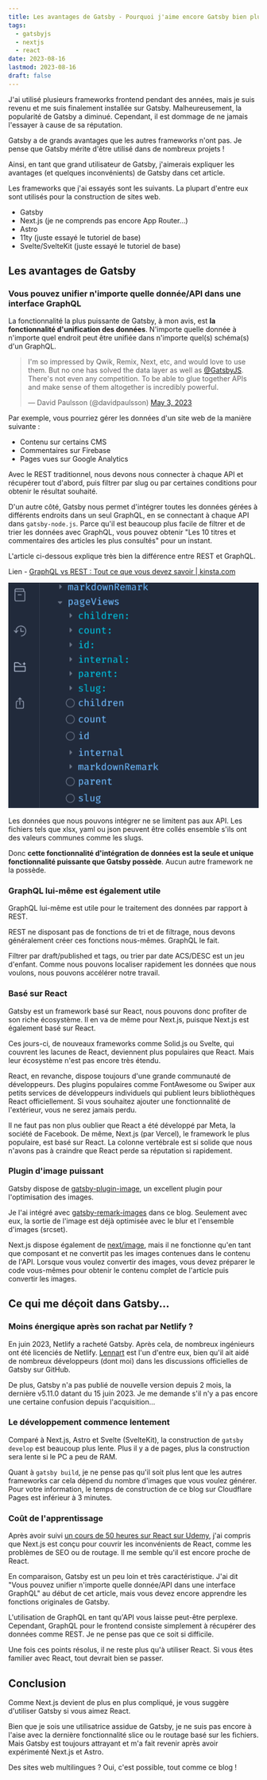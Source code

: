 ```yaml
---
title: Les avantages de Gatsby - Pourquoi j'aime encore Gatsby bien plus que d'autres frameworks
tags:
  - gatsbyjs
  - nextjs
  - react
date: 2023-08-16
lastmod: 2023-08-16
draft: false
---
```


J'ai utilisé plusieurs frameworks frontend pendant des années, mais je suis revenu et me suis finalement installée sur Gatsby. Malheureusement, la popularité de Gatsby a diminué. Cependant, il est dommage de ne jamais l'essayer à cause de sa réputation.

Gatsby a de grands avantages que les autres frameworks n'ont pas. Je pense que Gatsby mérite d'être utilisé dans de nombreux projets !

Ainsi, en tant que grand utilisateur de Gatsby, j'aimerais expliquer les avantages (et quelques inconvénients) de Gatsby dans cet article.

Les frameworks que j'ai essayés sont les suivants. La plupart d'entre eux sont utilisés pour la construction de sites web.

- Gatsby
- Next.js (je ne comprends pas encore App Router...)
- Astro
- 11ty (juste essayé le tutoriel de base)
- Svelte/SvelteKit (juste essayé le tutoriel de base)

## Les avantages de Gatsby

### Vous pouvez unifier n'importe quelle donnée/API dans une interface GraphQL

La fonctionnalité la plus puissante de Gatsby, à mon avis, est **la fonctionnalité d'unification des données**. N'importe quelle donnée à n'importe quel endroit peut être unifiée dans n'importe quel(s) schéma(s) d'un GraphQL.

<blockquote class="twitter-tweet" data-theme="dark"><p lang="fr" dir="ltr">I&#39;m so impressed by Qwik, Remix, Next, etc, and would love to use them. But no one has solved the data layer as well as <a href="https://twitter.com/GatsbyJS?ref_src=twsrc%5Etfw">@GatsbyJS</a>. There&#39;s not even any competition. To be able to glue together APIs and make sense of them altogether is incredibly powerful.</p>&mdash; David Paulsson (@davidpaulsson) <a href="https://twitter.com/davidpaulsson/status/1653797711810797569?ref_src=twsrc%5Etfw">May 3, 2023</a></blockquote>

Par exemple, vous pourriez gérer les données d'un site web de la manière suivante :

- Contenu sur certains CMS
- Commentaires sur Firebase
- Pages vues sur Google Analytics

Avec le REST traditionnel, nous devons nous connecter à chaque API et récupérer tout d'abord, puis filtrer par slug ou par certaines conditions pour obtenir le résultat souhaité.

D'un autre côté, Gatsby nous permet d'intégrer toutes les données gérées à différents endroits dans un seul GraphQL, en se connectant à chaque API dans `gatsby-node.js`. Parce qu'il est beaucoup plus facile de filtrer et de trier les données avec GraphQL, vous pouvez obtenir "Les 10 titres et commentaires des articles les plus consultés" pour un instant.

L'article ci-dessous explique très bien la différence entre REST et GraphQL.

Lien - [GraphQL vs REST : Tout ce que vous devez savoir | kinsta.com](https://kinsta.com/fr/blog/graphql-vs-rest/)

![GraphQL de Gatsby](../../../images/gatsby-graphql01.png "Exemple : Créer un schéma pageViews et y coller des données Markdown.")

Les données que nous pouvons intégrer ne se limitent pas aux API. Les fichiers tels que xlsx, yaml ou json peuvent être collés ensemble s'ils ont des valeurs communes comme les slugs.

Donc **cette fonctionnalité d'intégration de données est la seule et unique fonctionnalité puissante que Gatsby possède**. Aucun autre framework ne la possède.

### GraphQL lui-même est également utile

GraphQL lui-même est utile pour le traitement des données par rapport à REST.

REST ne disposant pas de fonctions de tri et de filtrage, nous devons généralement créer ces fonctions nous-mêmes. GraphQL le fait.

Filtrer par draft/published et tags, ou trier par date ACS/DESC est un jeu d'enfant. Comme nous pouvons localiser rapidement les données que nous voulons, nous pouvons accélérer notre travail.

### Basé sur React

Gatsby est un framework basé sur React, nous pouvons donc profiter de son riche écosystème. Il en va de même pour Next.js, puisque Next.js est également basé sur React.

Ces jours-ci, de nouveaux frameworks comme Solid.js ou Svelte, qui couvrent les lacunes de React, deviennent plus populaires que React. Mais leur écosystème n'est pas encore très étendu.

React, en revanche, dispose toujours d'une grande communauté de développeurs. Des plugins populaires comme FontAwesome ou Swiper aux petits services de développeurs individuels qui publient leurs bibliothèques React officiellement. Si vous souhaitez ajouter une fonctionnalité de l'extérieur, vous ne serez jamais perdu.

Il ne faut pas non plus oublier que React a été développé par Meta, la société de Facebook. De même, Next.js (par Vercel), le framework le plus populaire, est basé sur React. La colonne vertébrale est si solide que nous n'avons pas à craindre que React perde sa réputation si rapidement.

### Plugin d'image puissant

Gatsby dispose de [gatsby-plugin-image](https://www.gatsbyjs.com/plugins/gatsby-plugin-image/), un excellent plugin pour l'optimisation des images.

Je l'ai intégré avec [gatsby-remark-images](https://www.gatsbyjs.com/plugins/gatsby-remark-images/) dans ce blog. Seulement avec eux, la sortie de l'image est déjà optimisée avec le blur et l'ensemble d'images (srcset).

Next.js dispose également de [next/image](https://nextjs.org/docs/pages/api-reference/components/image), mais il ne fonctionne qu'en tant que composant et ne convertit pas les images contenues dans le contenu de l'API. Lorsque vous voulez convertir des images, vous devez préparer le code vous-mêmes pour obtenir le contenu complet de l'article puis convertir les images.

## Ce qui me déçoit dans Gatsby...

### Moins énergique après son rachat par Netlify ?

En juin 2023, Netlify a racheté Gatsby. Après cela, de nombreux ingénieurs ont été licenciés de Netlify. [Lennart](https://twitter.com/lekoarts_de) est l'un d'entre eux, bien qu'il ait aidé de nombreux développeurs (dont moi) dans les discussions officielles de Gatsby sur GitHub.

De plus, Gatsby n'a pas publié de nouvelle version depuis 2 mois, la dernière v5.11.0 datant du 15 juin 2023. Je me demande s'il n'y a pas encore une certaine confusion depuis l'acquisition...

### Le développement commence lentement

Comparé à Next.js, Astro et Svelte (SvelteKit), la construction de `gatsby develop` est beaucoup plus lente. Plus il y a de pages, plus la construction sera lente si le PC a peu de RAM.

Quant à `gatsby build`, je ne pense pas qu'il soit plus lent que les autres frameworks car cela dépend du nombre d'images que vous voulez générer. Pour votre information, le temps de construction de ce blog sur Cloudflare Pages est inférieur à 3 minutes.

### Coût de l'apprentissage

Après avoir suivi [un cours de 50 heures sur React sur Udemy](https://www.udemy.com/course/react-the-complete-guide-incl-redux/), j'ai compris que Next.js est conçu pour couvrir les inconvénients de React, comme les problèmes de SEO ou de routage. Il me semble qu'il est encore proche de React.

En comparaison, Gatsby est un peu loin et très caractéristique. J'ai dit "Vous pouvez unifier n'importe quelle donnée/API dans une interface GraphQL" au début de cet article, mais vous devez encore apprendre les fonctions originales de Gatsby.

L'utilisation de GraphQL en tant qu'API vous laisse peut-être perplexe. Cependant, GraphQL pour le frontend consiste simplement à récupérer des données comme REST. Je ne pense pas que ce soit si difficile.

Une fois ces points résolus, il ne reste plus qu'à utiliser React. Si vous êtes familier avec React, tout devrait bien se passer.

## Conclusion

Comme Next.js devient de plus en plus compliqué, je vous suggère d'utiliser Gatsby si vous aimez React.

Bien que je sois une utilisatrice assidue de Gatsby, je ne suis pas encore à l'aise avec la dernière fonctionnalité slice ou le routage basé sur les fichiers. Mais Gatsby est toujours attrayant et m'a fait revenir après avoir expérimenté Next.js et Astro.

Des sites web multilingues ? Oui, c'est possible, tout comme ce blog !